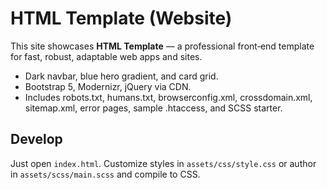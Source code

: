 # HTML Template (Website)

This site showcases **HTML Template** — a professional front‑end template for fast, robust, adaptable web apps and sites.

- Dark navbar, blue hero gradient, and card grid.
- Bootstrap 5, Modernizr, jQuery via CDN.
- Includes robots.txt, humans.txt, browserconfig.xml, crossdomain.xml, sitemap.xml, error pages, sample .htaccess, and SCSS starter.

## Develop

Just open `index.html`. Customize styles in `assets/css/style.css` or author in `assets/scss/main.scss` and compile to CSS.
